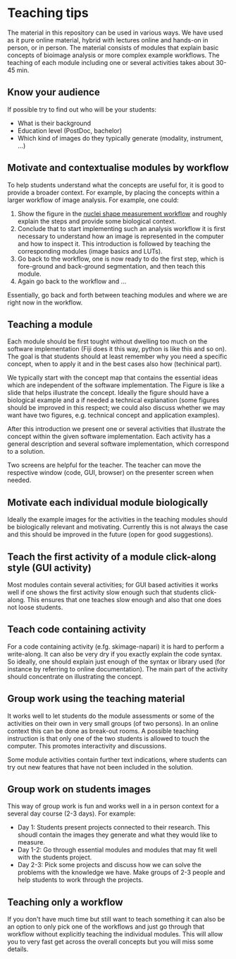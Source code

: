 # Teaching tips

The material in this repository can be used in various ways. We have used as it pure online material, hybrid with lectures online and hands-on in  person, 
or in person.  The material consists of modules that explain basic concepts of bioimage analysis or more complex example workflows. 
The teaching of each module including one or several activities takes about 30-45 min. 

## Know your audience

If possible try to find out who will be your students:
* What is their background 
* Education level (PostDoc, bachelor)
* Which kind of images do they typically generate (modality, instrument, ...)
  

## Motivate and contextualise modules by workflow
To help students understand what the concepts are useful for, it is good to provide a broader context. For example, by placing the concepts within a larger workflow of image analysis. 
For example, one could:

1. Show the figure in the [nuclei shape measurement workflow](https://neubias.github.io/training-resources/workflow_segment_2d_nuclei_measure_shape/index.html) and roughly explain the steps and provide some biological context.
2. Conclude that to start implementing such an analysis workflow it is first necessary to understand how an image is represented in the computer and how to inspect it. This introduction is followed by  teaching the corresponding modules (image basics and LUTs).
3. Go back to the workflow, one is now ready to do the first step, which is fore-ground and back-ground segmentation, and then teach this module.
4. Again go back to the workflow and ...

Essentially, go back and forth between teaching modules and where we are right now in the workflow.

## Teaching a module

Each module should be first tought without dwelling too much on the software implementation (Fiji does it this way, python is like this and so on). The goal is that students should at least remember why you need a specific concept, when to apply it and in the best cases also how (techinical part). 

We typically start with the concept map that contains the essential ideas which are independent of the software implementation. The Figure is like a slide that helps illustrate the concept. Ideally the figure should have a biological example and a if needed a technical explanation (some figures should be improved in this respect; we could also discuss whether we may want have two figures, e.g. technical concept and application examples). 

After this introduction we present one or several activities that illustrate the concept within the given software implementation. Each activity has a general description and several software implementation, which correspond to a solution. 

Two screens are helpful for the teacher. The teacher can move the respective window (code, GUI, browser) on the presenter screen when needed. 


## Motivate each individual module biologically

Ideally the example images for the activities in the teaching modules should be biologically relevant and motivating. Currently this is not always the case and this should be improved in the future (open for good suggestions). 


## Teach the first activity of a module click-along style (GUI activity)

Most modules contain several activities; for GUI based activities it works well if one shows the first activity slow enough such that students click-along. This ensures that one teaches slow enough and also that one does not loose students. 

## Teach code containing activity 

For a code containing activity (e.fg. skimage-napari) it is hard to perform a write-along. It can also be very dry if you exactly explain the code syntax. So ideally, one should explain just enough of the syntax or library used (for instance by referring to online documentation). The main part of the activity should concentrate on illustrating the concept.   

## Group work using the teaching material

It works well to let students do the module assessments or some of the activities on their own in very small groups (of two persons). In an online context this can be done as break-out rooms. 
A possible teaching instruction is that only one of the two students is allowed to touch the computer. This promotes interactivity and discussions.

Some module activities contain further text indications, where students can try out new features that have not been included in the solution. 

## Group work on students images

This way of group work is fun and works well in a in person context for a several day course (2-3 days). For example:

* Day 1: Students present projects connected to their research. This shoudl contain the images they generate and what they would like to measure. 
* Day 1-2: Go through essential modules and modules that may fit well with the students project. 
* Day 2-3: Pick some projects and discuss how we can solve the problems with the knowledge we have. Make groups of 2-3 people and help students to work through the projects.

## Teaching only a workflow

If you don't have much time but still want to teach something it can also be an option to only pick one of the workflows and just go through that workflow without explicitly teaching the individual modules. This will allow you to very fast get across the overall concepts but you will miss some details. 

